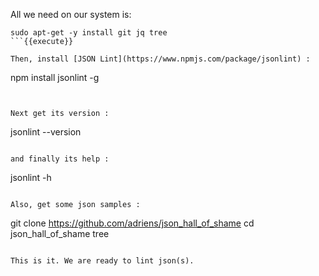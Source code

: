 All we need on our system is:

```
sudo apt-get -y install git jq tree
```{{execute}}

Then, install [JSON Lint](https://www.npmjs.com/package/jsonlint) :

```
npm install jsonlint -g
```{{execute}}


Next get its version :

```
jsonlint --version 
```{{execute}}

and finally its help :

```
jsonlint -h 
```{{execute}}

Also, get some json samples :

```
git clone https://github.com/adriens/json_hall_of_shame 
cd json_hall_of_shame
tree
```{{execute}}

This is it. We are ready to lint json(s).
